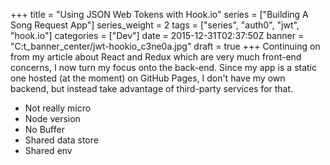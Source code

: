 +++
title = "Using JSON Web Tokens with Hook.io"
series = ["Building A Song Request App"]
series_weight = 2
tags = ["series", "auth0", "jwt", "hook.io"]
categories = ["Dev"]
date = 2015-12-31T02:37:50Z
banner = "C:t_banner_center/jwt-hookio_c3ne0a.jpg"
draft = true
+++
Continuing on from my article about React and Redux which are very much front-end concerns, I now turn my focus onto the back-end. Since my app is a static one hosted (at the moment) on GitHub Pages, I don't have my own backend, but instead take advantage of third-party services for that.




* Not really micro
* Node version
* No Buffer
* Shared data store
* Shared env
